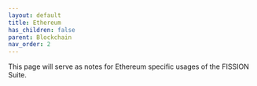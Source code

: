 ```yaml
---
layout: default
title: Ethereum
has_children: false
parent: Blockchain
nav_order: 2
---
```


This page will serve as notes for Ethereum specific usages of the FISSION Suite.
